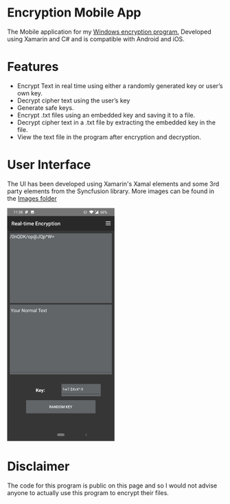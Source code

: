 # Encryption Mobile App 
The Mobile application for my [Windows encryption program.](https://github.com/mahan201/Encryption-Program-Desktop)
Developed using Xamarin and C# and is compatible with Android and iOS.

# Features

*	Encrypt Text in real time using either a randomly generated key or user’s own key.
*	Decrypt cipher text using the user’s key
*	Generate safe keys.
*	Encrypt .txt files using an embedded key and saving it to a file.
*	Decrypt cipher text in a .txt file by extracting the embedded key in the file.
*	View the text file in the program after encryption and decryption.

# User Interface

The UI has been developed using Xamarin's Xamal elements and some 3rd party elements from the Syncfusion library.
More images can be found in the [Images folder](https://github.com/mahan201/Encryption-App-Mobile/tree/master/Images)

<img src="https://raw.githubusercontent.com/mahan201/Encryption-App-Mobile/master/Images/App%20(2).jpg" width=250>

# Disclaimer

The code for this program is public on this page and so I would not advise anyone to actually use this program to encrypt their files.
